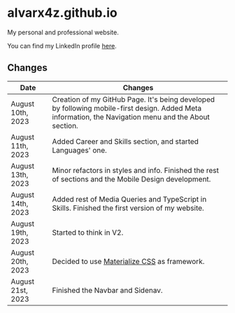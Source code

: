 # alvarx4z.github.io

My personal and professional website.

You can find my LinkedIn profile [here](https://www.linkedin.com/in/alvarodefranciscosanchez/).

## Changes

| Date | Changes |
|------|---------|
| August 10th, 2023 | Creation of my GitHub Page. It's being developed by following mobile-first design. Added Meta information, the Navigation menu and the About section. |
| August 11th, 2023 | Added Career and Skills section, and started Languages' one. |
| August 13th, 2023 | Minor refactors in styles and info. Finished the rest of sections and the Mobile Design development. |
| August 14th, 2023 | Added rest of Media Queries and TypeScript in Skills. Finished the first version of my website. |
| August 19th, 2023 | Started to think in V2. |
| August 20th, 2023 | Decided to use [Materialize CSS](https://materializecss.github.io/materialize) as framework. |
| August 21st, 2023 | Finished the Navbar and Sidenav. |
